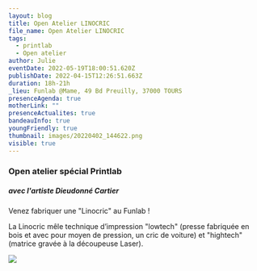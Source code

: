 ```yaml
---
layout: blog
title: Open Atelier LINOCRIC
file_name: Open Atelier LINOCRIC
tags:
  - printlab
  - Open atelier
author: Julie
eventDate: 2022-05-19T18:00:51.620Z
publishDate: 2022-04-15T12:26:51.663Z
duration: 18h-21h
_lieu: Funlab @Mame, 49 Bd Preuilly, 37000 TOURS
presenceAgenda: true
motherLink: ""
presenceActualites: true
bandeauInfo: true
youngFriendly: true
thumbnail: images/20220402_144622.png
visible: true
---
```

### Open atelier spécial Printlab

##### avec l'artiste Dieudonné Cartier

Venez fabriquer une "Linocric" au Funlab ! 

La Linocric mêle technique d’impression "lowtech" (presse fabriquée en bois et avec pour moyen de pression, un cric de voiture) et "hightech" (matrice gravée à la découpeuse Laser).

![](images/20220402_144622.png)
